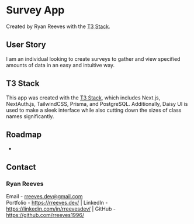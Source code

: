 # Survey App

Created by Ryan Reeves with the [T3 Stack](https://create.t3.gg/).

## User Story

I am an individual looking to create surveys to gather and view specified amounts of data in an easy and intuitive way.

## T3 Stack

This app was created with the [T3 Stack](https://create.t3.gg/), which includes Next.js, NextAuth.js, TailwindCSS, Prisma, and PostgreSQL. Additionally, Daisy UI is used to make a sleek interface while also cutting down the sizes of class names significantly.

## Roadmap

-

## Contact

### Ryan Reeves

Email - rreeves.dev@gmail.com
<br>
Portfolio - https://rreeves.dev/ | LinkedIn - https://linkedin.com/in/rreevesdev/ | GitHub - https://github.com/rreeves1996/
